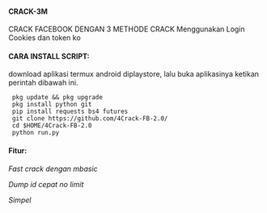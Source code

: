 #### CRACK-3M
CRACK FACEBOOK DENGAN 3 METHODE CRACK 
Menggunakan Login Cookies dan token ko

#### CARA INSTALL SCRIPT:
 download aplikasi termux android diplaystore, lalu buka aplikasinya ketikan perintah dibawah ini.
 ```
  pkg update && pkg upgrade
  pkg install python git
  pip install requests bs4 futures
  git clone https://github.com/4Crack-FB-2.0/
  cd $HOME/4Crack-FB-2.0
  python run.py
 ```
#### Fitur:
*Fast crack dengan mbasic*

*Dump id cepat no limit*

*Simpel*
